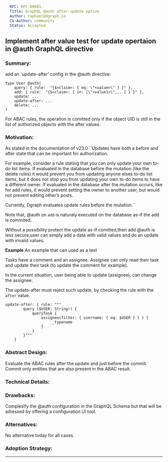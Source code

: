 ```yaml
  RFC: RFC-D0001.
  Title: GraphQL @auth after-update option
  Author: raphael@dgraph.io
  Co-Author: community
  Status: Accepted

```

## Implement after value test for update opertaion in @auth GraphQL directive

### Summary:
add an 'update-after' config in the @auth directive:

```
type User @auth(
    query: { rule:  "{$<claim>: { eq: \"<value>\" } }" },
    add: { rule:  "{$<claim>: { in: [\"<value1>\",...] } }" },
    update: ...
    update-after: ...
    delete: ...
)
```

For ABAC rules, the operation is comitted only if the object UID is still in the list of authorized objects with the after values.


### Motivation:

As stated in the documentation of v23.0
``Updates have both a before and after state that can be important for authorization.

For example, consider a rule stating that you can only update your own to-do list items. If evaluated in the database before the mutation (like the delete rules) it would prevent you from updating anyone elses to-do list items, but it does not stop you from updating your own to-do items to have a different owner. If evaluated in the database after the mutation occurs, like for add rules, it would prevent setting the owner to another user, but would not prevent editing other’s posts.

Currently, Dgraph evaluates update rules before the mutation.``

Note that, @auth on ``add`` is naturaly executed on the database as-if the add is commited. 

Without a possibility protect the update as-if comitted,then add @auth is less secure,user can simply add a data with valid values and do an update with invalid values.


**Example**
An example that can used as a test

Tasks have a comment and an assignee.
Assignee can only read their task and update their task (to update the comment for example).

In the current situation, user being able to update (assignee), can change the assignee.

The update-after must reject such update, by checking the rule with the ``after`` value.

```
update-after: { rule: """
        query ($USER: String!) {
            queryTask {
                assignee(filter: { username: { eq: $USER } } ) {
                    __typename
                }
            }
        }"""
    }
```

### Abstract Design:

Evaluate the ABAC rules after the update and just before the commit.
Commit only entities that are also present in the ABAC result.

### Technical Details:



### Drawbacks:

Complexify the @auth configuration in the GraphQL Schema but that will be adressed by offering a configuration UI tool.

### Alternatives:

No alternative today for all cases.

### Adoption Strategy:


--------
